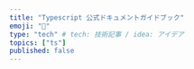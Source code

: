 ```yaml
---
title: "Typescript 公式ドキュメントガイドブック"
emoji: "👋"
type: "tech" # tech: 技術記事 / idea: アイデア
topics: ["ts"]
published: false
---
```


